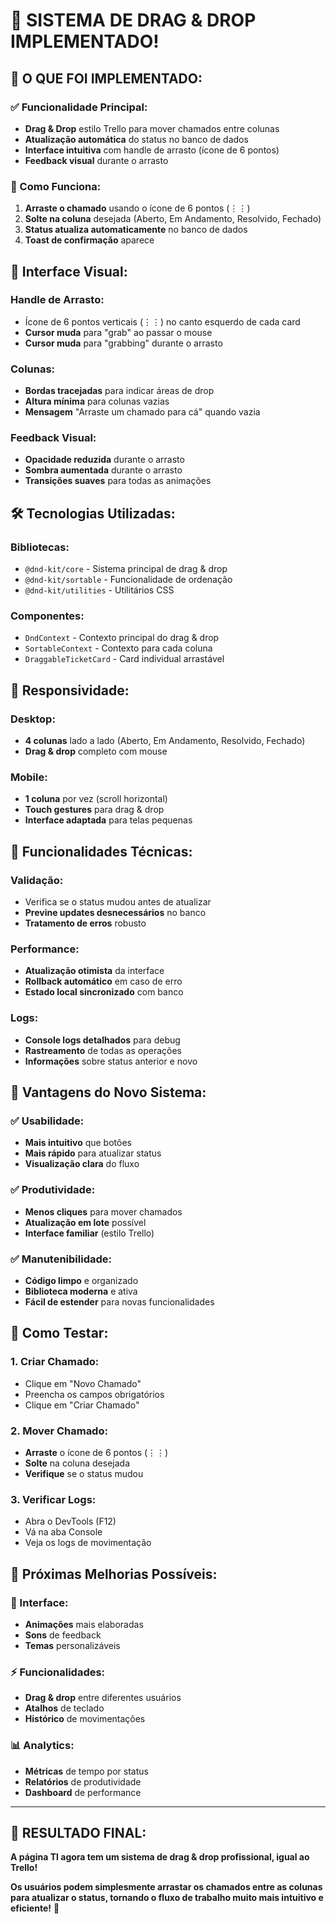 # 🚀 **SISTEMA DE DRAG & DROP IMPLEMENTADO!**

## 🎯 **O QUE FOI IMPLEMENTADO:**

### **✅ Funcionalidade Principal:**
- **Drag & Drop** estilo Trello para mover chamados entre colunas
- **Atualização automática** do status no banco de dados
- **Interface intuitiva** com handle de arrasto (ícone de 6 pontos)
- **Feedback visual** durante o arrasto

### **🔄 Como Funciona:**
1. **Arraste o chamado** usando o ícone de 6 pontos (⋮⋮)
2. **Solte na coluna** desejada (Aberto, Em Andamento, Resolvido, Fechado)
3. **Status atualiza automaticamente** no banco de dados
4. **Toast de confirmação** aparece

## 🎨 **Interface Visual:**

### **Handle de Arrasto:**
- Ícone de 6 pontos verticais (⋮⋮) no canto esquerdo de cada card
- **Cursor muda** para "grab" ao passar o mouse
- **Cursor muda** para "grabbing" durante o arrasto

### **Colunas:**
- **Bordas tracejadas** para indicar áreas de drop
- **Altura mínima** para colunas vazias
- **Mensagem** "Arraste um chamado para cá" quando vazia

### **Feedback Visual:**
- **Opacidade reduzida** durante o arrasto
- **Sombra aumentada** durante o arrasto
- **Transições suaves** para todas as animações

## 🛠️ **Tecnologias Utilizadas:**

### **Bibliotecas:**
- `@dnd-kit/core` - Sistema principal de drag & drop
- `@dnd-kit/sortable` - Funcionalidade de ordenação
- `@dnd-kit/utilities` - Utilitários CSS

### **Componentes:**
- `DndContext` - Contexto principal do drag & drop
- `SortableContext` - Contexto para cada coluna
- `DraggableTicketCard` - Card individual arrastável

## 📱 **Responsividade:**

### **Desktop:**
- **4 colunas** lado a lado (Aberto, Em Andamento, Resolvido, Fechado)
- **Drag & drop** completo com mouse

### **Mobile:**
- **1 coluna** por vez (scroll horizontal)
- **Touch gestures** para drag & drop
- **Interface adaptada** para telas pequenas

## 🔧 **Funcionalidades Técnicas:**

### **Validação:**
- Verifica se o status mudou antes de atualizar
- **Previne updates desnecessários** no banco
- **Tratamento de erros** robusto

### **Performance:**
- **Atualização otimista** da interface
- **Rollback automático** em caso de erro
- **Estado local sincronizado** com banco

### **Logs:**
- **Console logs detalhados** para debug
- **Rastreamento** de todas as operações
- **Informações** sobre status anterior e novo

## 🎯 **Vantagens do Novo Sistema:**

### **✅ Usabilidade:**
- **Mais intuitivo** que botões
- **Mais rápido** para atualizar status
- **Visualização clara** do fluxo

### **✅ Produtividade:**
- **Menos cliques** para mover chamados
- **Atualização em lote** possível
- **Interface familiar** (estilo Trello)

### **✅ Manutenibilidade:**
- **Código limpo** e organizado
- **Biblioteca moderna** e ativa
- **Fácil de estender** para novas funcionalidades

## 🧪 **Como Testar:**

### **1. Criar Chamado:**
- Clique em "Novo Chamado"
- Preencha os campos obrigatórios
- Clique em "Criar Chamado"

### **2. Mover Chamado:**
- **Arraste** o ícone de 6 pontos (⋮⋮)
- **Solte** na coluna desejada
- **Verifique** se o status mudou

### **3. Verificar Logs:**
- Abra o DevTools (F12)
- Vá na aba Console
- Veja os logs de movimentação

## 🚀 **Próximas Melhorias Possíveis:**

### **🎨 Interface:**
- **Animações** mais elaboradas
- **Sons** de feedback
- **Temas** personalizáveis

### **⚡ Funcionalidades:**
- **Drag & drop** entre diferentes usuários
- **Atalhos** de teclado
- **Histórico** de movimentações

### **📊 Analytics:**
- **Métricas** de tempo por status
- **Relatórios** de produtividade
- **Dashboard** de performance

---

## 🎉 **RESULTADO FINAL:**

**A página TI agora tem um sistema de drag & drop profissional, igual ao Trello!** 

**Os usuários podem simplesmente arrastar os chamados entre as colunas para atualizar o status, tornando o fluxo de trabalho muito mais intuitivo e eficiente!** 🚀
